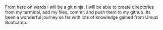 From here on wards i will be a git ninja. I will be able to create directories from my terminal, add my files, commit and push them to my github. Its been a wonderful journey so far with lots of knowledge gained from Umuzi Bootcamp.

